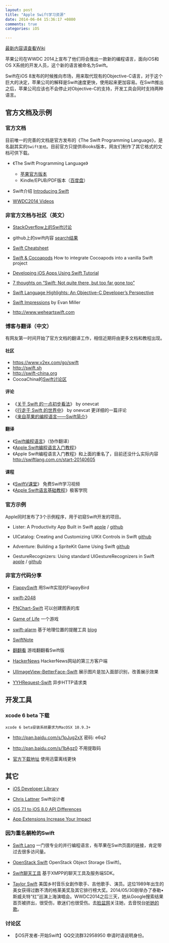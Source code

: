 ```yaml
---
layout: post
title: "Apple Swift学习资源"
date: 2014-06-04 15:36:17 +0800
comments: true
categories: iOS

---
```


[最新内容请查看Wiki](https://github.com/Lax/iOS-Swift-Demos/wiki)


苹果公司在WWDC 2014上宣布了他们将会推出一款新的编程语言，面向iOS和OS X系统的开发人员，这个新的语言被命名为Swift。

Swift在iOS 8发布的时候推向市场，用来取代现有的Objective-C语言，对于这个巨大的决定，苹果公司的解释是Swift速度更快，使用起来更加容易。在Swift推出之后，苹果公司应该也不会停止对Objective-C的支持，开发工具会同时支持两种语言。


## 官方文档及示例

### 官方文档

目前唯一的完善的文档是官方发布的《The Swift Programming Language》，是名副其实的```Swift圣经```。目前官方只提供iBooks版本，网友们制作了其它格式的文档可供下载。

* 《The Swift Programming Language》
    *    [苹果官方版本](https://developer.apple.com/library/prerelease/ios/documentation/Swift/Conceptual/Swift_Programming_Language/)
    *    Kindle/EPUB/PDF版本（[百度盘](http://pan.baidu.com/s/1sjO4Ab7)）

*    Swift介绍 [Introducing Swift](https://developer.apple.com/swift/)

*    [WWDC2014 Videos](https://developer.apple.com/videos/wwdc/2014/)

### 非官方文档与社区（英文）

*    [StackOverflow上的Swift讨论](http://stackoverflow.com/questions/tagged/swift-language)
*    github上的swift内容 [search结果](https://github.com/search?l=Swift&q=swift&ref=cmdform&type=Repositories)
*    [Swift Cheatsheet](http://cdn2.raywenderlich.com/wp-content/uploads/2014/06/RW-Swift-Cheatsheet-0_3.pdf)
*    [Swift & Cocoapods](https://medium.com/swift-programming/swift-cocoapods-da09d8ba6dd2) How to integrate Cocoapods into a vanilla Swift project



*    [Developing iOS Apps Using Swift Tutorial](http://jamesonquave.com/blog/developing-ios-apps-using-swift-tutorial/)
*    [7 thoughts on “Swift: Not quite there, but too far gone too”](http://studentf.wordpress.com/2014/06/03/swift-not-quite-there-but-too-far-gone-too/)
*    [Swift Language Highlights: An Objective-C Developer’s Perspective](http://www.raywenderlich.com/73997/swift-language-highlights)
*    [Swift Impressions](http://www.evanmiller.org/swift-impressions.html) by Evan Miller


*    http://www.weheartswift.com



### 博客与翻译（中文）

有网友第一时间开始了官方文档的翻译工作，相信近期将由更多文档和教程出现。


#### 社区

*    https://www.v2ex.com/go/swift
*    http://swift.sh
*    http://swift-china.org
*    CocoaChina的[Swift讨论区](http://www.cocoachina.com/bbs/thread.php?fid=57)


#### 评论

*    《[关于 Swift 的一点初步看法](http://onevcat.com/2014/06/my-opinion-about-swift/)》 by onevcat
*    《[行走于 Swift 的世界中](http://onevcat.com/2014/06/walk-in-swift/)》 by onevcat 更详细的一篇评论
*    《[来自苹果的编程语言——Swift简介](http://zh.lucida.me/blog/an-introduction-to-swift/)》


#### 翻译

*    《[Swift编程语言](http://numbbbbb.github.io/the-swift-programming-language-in-chinese/)》（协作翻译）
*    《[Apple Swift编程语言入门教程](http://gashero.iteye.com/blog/2075324)》
*    《Apple Swift编程语言入门教程》和上面的重名了，目前还没什么实际内容 http://swiftlang.com.cn/start-20140605


#### 课程

*    《[SwiftV课堂](http://www.swiftv.cn/)》 免费Swift学习视频
*    《[Apple Swift语言基础教程](http://www.jikexueyuan.com/course/92.html)》极客学院



### 官方示例

Apple同时发布了3个示例程序，用于初窥Swift开发的项目。

*    Lister: A Productivity App Built in Swift
[apple](https://developer.apple.com/library/prerelease/ios/samplecode/Lister-Swift/Introduction/Intro.html)
/
[github](https://github.com/Lax/iOS-Swift-Demos/tree/master/Lister)

*    UICatalog: Creating and Customizing UIKit Controls in Swift
[github](https://github.com/Lax/iOS-Swift-Demos/tree/master/UICatalogCreatingandCustomizingUIKitControlsinSwift)

*    Adventure: Building a SpriteKit Game Using Swift
[github](https://github.com/Lax/iOS-Swift-Demos/tree/master/Adventure)

*    GestureRecognizers: Using standard UIGestureRecognizers in Swift
[apple](https://developer.apple.com/library/prerelease/ios/samplecode/GestureRecognizers/Introduction/Intro.html)
/
[github](https://github.com/Lax/iOS-Swift-Demos/tree/master/GestureRecognizersUsingstandardUIGestureRecognizers)


### 非官方代码分享

*    [FlappySwift](https://github.com/fullstackio/FlappySwift)  用Swift实现的FlappyBird
*    [swift-2048](https://github.com/austinzheng/swift-2048)
*    [PNChart-Swift](https://github.com/kevinzhow/PNChart-Swift) 可以创建图表的库
*    [Game of Life](https://github.com/yonbergman/swift-gameoflife) 一个游戏
*    [swift-alarm](https://github.com/ChrisChares/swift-alarm.git) 基于地理位置的提醒工具 [blog](http://chares.ghost.io/lets-make-a-swift-app-part-1/)
*    [SwiftNote](https://github.com/mslathrop/SwiftNote.git)
*    [翻翻看](https://github.com/geek5nan/FanFanSwift) 游戏翻翻看Swift版
*    [HackerNews](https://github.com/amitburst/HackerNews) HackerNews网站的第三方客户端

*    [UIImageView-BetterFace-Swift](https://github.com/croath/UIImageView-BetterFace-Swift) 展示图片是加入面部识别，改善展示效果
*    [YYHRequest-Swift](https://github.com/yayuhh/YYHRequest-Swift) 异步HTTP请求类


## 开发工具

### xcode 6 beta 下载

```xcode 6 beta安装系统要求为MacOSX 10.9.3+```

*    http://pan.baidu.com/s/1pJug2xX 密码: e6q2 
*    http://pan.baidu.com/s/1bAgz0  不用提取码

*    [官方下载地址](http://adcdownload.apple.com//wwdc_2014/xcode_6_beta_ie8g3n/xcode_6_beta.dmg) 使用迅雷离线更快



## 其它

*    [iOS Developer Library](https://developer.apple.com/library/prerelease/ios/navigation/)
*    [Chris Lattner](http://nondot.org/sabre/) Swift设计者

*    [iOS 7.1 to iOS 8.0 API Differences](https://developer.apple.com/library/prerelease/ios/releasenotes/General/iOS80APIDiffs/index.html)
*    [App Extensions Increase Your Impact](https://developer.apple.com/library/prerelease/ios/documentation/General/Conceptual/ExtensibilityPG/index.html)


### 因为重名躺枪的Swift

*    [Swift Lang](http://swift-lang.org) 一门很专业的并行编程语言，有苹果在Swift页面的链接，肯定带过去很多访问量。
*    [OpenStack Swift](https://github.com/openstack/swift) OpenStack Object Storage (Swift)。
*    [Swift聊天工具](http://swift.im) 基于XMPP的聊天工具及服务端SDK。

*    [Taylor Swift](http://en.wikipedia.org/wiki/Taylor_Swift) 美国乡村音乐女創作歌手、吉他歌手、演员。这位1989年出生的美女获得过数不清的格莱美奖及其它排行榜大奖。2014/05/30刚举办了泰勒•斯威夫特“红”巡演上海演唱会。WWDC2014之后三天，她从Google搜索结果首页被挤出，很受伤，歌迷们也很受伤。去[脸盆网](https://www.facebook.com/TaylorSwift)关注她，去音悦台[听她的歌](http://www.yinyuetai.com/fanclub/122)。


### 讨论区
*    【iOS开发者-开始Swift】QQ交流群32958950 申请时请说明身份。
